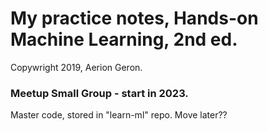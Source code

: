 # My practice notes, Hands-on Machine Learning, 2nd ed.

Copywright 2019, Aerion Geron.  

### Meetup Small Group - start in 2023.  
Master code, stored in "learn-ml" repo. Move later??  
